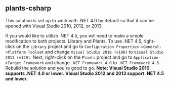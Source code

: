 ## plants-csharp

This solution is set up to work with .NET 4.0 by default so that it can be opened with Visual Studio 2010, 2012, or 2013.  

If you would like to utilize .NET 4.5, you will need to make a simple modification to both projects: Library and Plants.  To use .NET 4.5, right-click on the `Library` project and go to `Configuration Properties->General->Platform Toolset` and change `Visual Studio 2010 (v100)` to `Visual Studio 2013 (v120)`.  Next, right-click on the `Plants` project and go to `Application->Target Framework` and change `.NET Framework 4.0` to `.NET Framework 4.5`.  Rebuild the solution and you're good to go.  **Note: Visual Studio 2010 supports .NET 4.0 or lower.  Visual Studio 2012 and 2013 support .NET 4.5 and lower.**
